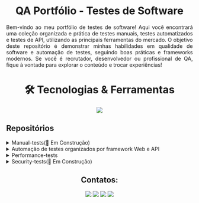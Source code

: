 <h1 align="center"> QA Portfólio - Testes de Software</h1>

<p align="justify"> Bem-vindo ao meu portfólio de testes de software! Aqui você encontrará uma coleção organizada e prática de testes manuais, testes automatizados e testes de API, utilizando as principais ferramentas do mercado. O objetivo deste repositório é demonstrar minhas habilidades em qualidade de software e automação de testes, seguindo boas práticas e frameworks modernos. Se você é recrutador, desenvolvedor ou profissional de QA, fique à vontade para explorar o conteúdo e trocar experiências!</>



<h1 align="center"> 🛠 Tecnologias & Ferramentas</h1>

<p align="center">
  <a href="https://go-skill-icons.vercel.app/">
    <img
      src="https://go-skill-icons.vercel.app/api/icons?i=cypress,playwright,selenium,postman,javascript,java,git,gherkin,githubactions,github,gitlab,sonarqube"
    />
  </a>
</p>

## Repositórios

<details>
<summary>Manual-tests(🚧 Em Construção)</summary>
<br>

*  Testes manuais (documentação, casos de teste, checklist, relatórios)
</details>

<details>
<summary>Automação de testes organizados por framework Web e API</summary>

  <br>

<details>
<summary>Cypress</summary>

<br>

  🚀 Testes de Automação com Cypress
📌 O que é Cypress?
O Cypress é um framework moderno de automação de testes end-to-end para aplicações web. Ele é conhecido por sua facilidade de configuração, execução rápida e integração nativa com JavaScript. Diferente de outras ferramentas, o Cypress roda diretamente no navegador, permitindo um melhor controle sobre a aplicação testada e facilitando a depuração.

<br>
  
| Vantagem | Descrição |
|----------|----------|
| ✅ Execução rápida | Testes automatizados confiáveis e rápidos |
| ✅ Suporte a JS/TS | Compatível com JavaScript e TypeScript |
| ✅ Depuração avançada | Time-travel, logs detalhados e ferramentas integradas |
| ✅ CI/CD | Fácil integração com pipelines de CI/CD |

<br>
🚀 Instalação do Cypress
O Cypress pode ser instalado de diferentes formas, dependendo do seu ambiente e necessidades. A seguir, apresento um passo a passo para instalar e configurar o Cypress corretamente.

🛠️ Pré-requisitos
Antes de instalar o Cypress, certifique-se de que possui os seguintes requisitos instalados:

✅ Node.js (Versão recomendada: LTS) → [Baixar aqui](https://nodejs.org/pt/download) <br>
✅ Gerenciador de Pacotes (npm ou yarn) (já vem com o Node.js) <br>
✅ Git (opcional, mas recomendado) → [Baixar aqui](https://git-scm.com/downloads) <br>

  <br>

# 🏗️ 1. Criando um novo projeto (caso não tenha um)


  ```
  mkdir meu-projeto-cypress
  cd meu-projeto-cypress
  npm init -y
  ```
# Isso criará um arquivo package.json básico para gerenciar as dependências.

# 📦 2. Instalando o Cypress
🔹 Opção 1: Instalação via npm (Recomendada) <br>
    No diretório do projeto, execute: <br>
  ```
  npm install cypress --save-dev
  ```
🔹 Após a instalação, o Cypress será adicionado às dependências do seu projeto. <br>

# 🚀 3. Abrindo o Cypress pela primeira vez <br>
🔹 Após a instalação, inicie o Cypress com: <br>
```
npx cypress open
```
Modo interativo (com interface gráfica)

```
npx cypress run
```
Modo headless (sem interface gráfica, útil para CI/CD)

# 📂 4. Estrutura de Arquivos do Cypress
Ao executar o Cypress pela primeira vez, ele criará automaticamente a seguinte estrutura dentro do seu projeto <br>

```
📁 cypress/
 ├── 📂 e2e/            # Pasta onde ficam os testes automatizados
 ├── 📂 fixtures/       # Arquivos JSON para simular dados de resposta
 ├── 📂 support/        # Arquivos auxiliares (comandos, hooks, etc.)
 ├── 📂 downloads/      # Para arquivos baixados nos testes
 ├── 📂 screenshots/    # Capturas de tela dos testes
 ├── 📂 videos/         # Gravações automáticas dos testes
📄 cypress.config.js      # Arquivo de configuração do Cypress
```
⚠️ **Atenção:** O Cypress já vem com uma configuração de pasta porém pode ser alterada de acordo com projeto ou da melhor forma que a organização facilite os testes.

# ⚙️ 5. Configurando o Cypress (Opcional)

🔹 O arquivo cypress.config.js permite personalizar diversas opções. Exemplo de configuração básica <br>
```
const { defineConfig } = require('cypress');

module.exports = defineConfig({
  e2e: {
    baseUrl: 'https://meusite.com', // URL base para os testes
    viewportWidth: 1280,
    viewportHeight: 720,
  },
});
```
⚠️ **Atenção:** No arquivo cypress.config.js nesse bloco que se confugura também a parte do relatorios e demais configurações que agregam no cypress. <br>

# 🧪 6. Criando um Primeiro Teste
Agora, crie um teste simples dentro da pasta cypress/e2e/

📄 Arquivo: cypress/e2e/meuTeste.cy.js
```
describe('Meu Primeiro Teste', () => {
  it('Visita a página inicial e verifica o título', () => {
    cy.visit('/');
    cy.contains('Example Domain'); // Verifica se a página contém esse texto
  });
});
```

🎯 Conclusão
Agora você tem o Cypress instalado e configurado no seu projeto! 🚀 Você pode explorar mais funcionalidades como:

Uso de comandos customizados (cypress/support/commands.js)
Configuração de variáveis de ambiente
Integração com CI/CD
Relatórios de testes
Para mais detalhes, consulte a [documentação oficial.](https://docs.cypress.io/app/get-started/why-cypress)

# 📁 Abaixo está projetos que fiz com cypress onde coloquei em prática os ensinamentos de teste nesse framework.<br>

* [Projeto 1° - Cypress](https://github.com/heyMichaelS/cypress_pratica)
* [Projeto 2° - Cypress](https://github.com/heyMichaelS/cypress-auth-project)
* [Projeto 3° - Cypress](https://github.com/heyMichaelS/cypress_api/tree/master)
* [Projeto 4° - Cypress](https://github.com/heyMichaelS/cypress_automacao_web)
* [Projeto 5° - Cypress](https://github.com/heyMichaelS/cypress_bdd)
 <hr>
</details>

<details>
<summary>Playwright</summary>
   <br>
🎭 Playwright - Automação de Testes Moderna
O Playwright é um framework de automação de testes de código aberto, desenvolvido pela Microsoft, que permite testar aplicativos da web em múltiplos navegadores (Chromium, Firefox e WebKit) de forma rápida e confiável. Ele suporta testes headless e com interface gráfica, além de oferecer APIs poderosas para interagir com elementos, simular dispositivos móveis, capturar screenshots e muito mais.

 <br>
  <br>

🔹 Principais recursos do Playwright:  <br>
✅ Suporte a múltiplos navegadores: Chromium, Firefox e WebKit <br>
✅ Execução paralela de testes para maior desempenho  <br>
✅ Automação confiável com controle avançado de rede e interceptação de requisições  <br>
✅ Testes de API integrados, permitindo validar backends   <br>
✅ Suporte a linguagens modernas como JavaScript, TypeScript, Python, Java e C#  <br>
✅ Simulação de dispositivos móveis e configurações avançadas  <br>

Com o Playwright, é possível criar testes robustos e escaláveis para validar a experiência do usuário em diferentes cenários, garantindo maior qualidade e confiabilidade no desenvolvimento de aplicações web. 🚀

🎭 Tutorial de Instalação e Configuração do Playwright
O Playwright é um framework moderno para automação de testes, desenvolvido pela Microsoft. Ele permite testar aplicativos da web em múltiplos navegadores (Chromium, Firefox e WebKit), garantindo confiabilidade, velocidade e flexibilidade.


🛠️ 1. Pré-requisitos
Antes de instalar o Playwright, certifique-se de que possui os seguintes requisitos:

✅ Node.js (Versão recomendada: LTS) → [Baixar aqui](https://nodejs.org/pt/download) <br>
✅ Gerenciador de pacotes (npm, yarn ou pnpm)) <br>
✅ Git (opcional, mas recomendado) → [Baixar aqui](https://git-scm.com/downloads)  <br>


📦 2. Criando um Novo Projeto
Se ainda não tiver um projeto Node.js, crie um diretório e inicialize o projeto:

```
mkdir meu-projeto-playwright
cd meu-projeto-playwright
```
🔹 Isso criará um arquivo package.json para gerenciar as dependências.

📥 3. Instalando o Playwright  <br>
🔹 Opção 1: Instalação via npm (Recomendada) <br>
```
npm init playwright@latest
```
📝 4. Criando um Teste Automatizado
Agora, crie um arquivo de teste dentro da pasta tests/:

📄 Arquivo: tests/example.test.js

```
import { test, expect } from '@playwright/test';

test('Verificar título da página', async ({ page }) => {
  await page.goto('https://playwright.dev/'); // Abre o site
  const title = await page.title(); // Obtém o título da página
  expect(title).toBe('Fast and reliable end-to-end testing for modern web apps | Playwright'); // Valida o título
});

```
▶️ 6. Executando os Testes
* Para rodar `todos os testes:`
  
```
npx playwright test
```

Para rodar um `teste específico:`
```
npx playwright test tests/example.test.js
```

Para rodar os testes `com interface gráfica (UI Mode):`
```
npx playwright test --ui
```

Para rodar os testes `em modo headless (sem interface gráfica):`
```
npx playwright test --headless
```
📊 7. Gerando Relatórios de Teste
O Playwright inclui suporte nativo para relatórios de teste. Após a execução, os resultados ficam armazenados na pasta playwright-report/.

Para abrir o relatório interativo, use:
```
npx playwright show-report
```
🎯 Conclusão
Agora você tem um ambiente configurado para automação de testes com Playwright! 🚀

✅ Instalação e configuração
✅ Criação de testes automatizados
✅ Execução e geração de relatórios
  
📌 Para mais detalhes, consulte a [documentação oficial.](https://playwright.dev/docs/intro)

# 📁 Abaixo está projetos que fiz com Playwright onde coloquei em prática os ensinamentos de teste nesse framework.<br>

* [Projeto 1° - Playwright](https://github.com/heyMichaelS/automacao_web_playwright)
* [Projeto 2° - Playwright](https://github.com/heyMichaelS/playwright_api)

<hr>

</details>

<details>
<summary>Codeceptjs</summary>

<br>
🚀 Instalação e Configuração do CodeceptJS para Testes de API
O CodeceptJS é um framework moderno para automação de testes end-to-end, suportando diversos drivers como Playwright, WebDriver, Puppeteer e TestCafe. Além disso, permite a execução de testes de API, tornando-se uma ferramenta versátil para diferentes cenários de testes.
<br>

🛠️ Pré-requisitos
Antes de instalar o CodeceptJS, verifique se possui os seguintes requisitos:

✅ Node.js (Versão recomendada: LTS) → [Baixar aqui](https://nodejs.org/pt/download) <br>
✅ Gerenciador de Pacotes (npm ou yarn) (já vem com o Node.js) <br>
✅ Git (opcional, mas recomendado) → [Baixar aqui](https://git-scm.com/downloads) <br>

<br>

# 🏗️ 1. Criando um Novo Projeto
Se ainda não tiver um projeto Node.js, crie um diretório e inicialize o projeto:

```
mkdir meu-projeto-codecept
cd meu-projeto-codecept
npm init -y
```
Isso criará um arquivo package.json básico para gerenciar as dependências.

# 📦 2. Instalando o CodeceptJS
🔹 Opção 1: Instalação via npm (Recomendada)

```
npm install codeceptjs --save-dev
```
# ⚙️ 3. Inicializando o CodeceptJS

```
npx codeceptjs init
```
🔹 Durante a configuração interativa, o CodeceptJS fará algumas perguntas sobre o ambiente de testes, como:

* Qual helper usar? (Selecione REST para testes de API) <br>
* Onde salvar os testes? (Padrão: ./tests) <br>
* Qual formato de saída do relatório? (Escolha um, como Mocha) <br>
🔹 Isso criará automaticamente o arquivo de configuração codecept.conf.js. <br>


# 🔧 4. Configurando o CodeceptJS para Testes de API

🔹 Edite o arquivo codecept.conf.js para incluir a configuração de API Testing com REST:

📄 Arquivo: codecept.conf.js

```
const { setHeadlessWhen } = require('@codeceptjs/configure');

setHeadlessWhen(process.env.HEADLESS);

exports.config = {
  tests: './tests/api/*_test.js',  // Define onde os testes serão salvos
  output: './output',              // Pasta de saída para logs e screenshots
  helpers: {
    REST: {                        // Ativa o helper REST para testes de API
      endpoint: 'https://jsonplaceholder.typicode.com',  // URL base da API
      onRequest: (request) => {
        request.headers.auth = 'Bearer token_aqui';  // Adiciona autenticação (se necessário)
      }
    }
  },
  include: {},
  bootstrap: null,
  mocha: {},
  name: 'meu-projeto-codecept'
};
```
⚠️ **Atenção:**  A configuração pode ter diferentes modificações dependendo do projeto acima é somente uma base de exemplo.

# 🧪 5. Criando um Teste de API
🔹 Agora, crie um teste simples dentro da pasta tests/api/:

📄 Arquivo: tests/api/users_test.js

```
Feature('Users API');

Scenario('Deve buscar a lista de usuários', async ({ I }) => {
  const response = await I.sendGetRequest('/users');

  // Verifica se a resposta tem status 200
  I.seeResponseCodeIs(200);

  // Valida se a resposta contém uma lista de usuários
  I.seeResponseContainsJson([{ id: 1 }]);
});

Scenario('Deve criar um novo usuário', async ({ I }) => {
  const response = await I.sendPostRequest('/users', {
    name: 'João Silva',
    username: 'joaosilva',
    email: 'joao@email.com'
  });

  // Verifica se o status de resposta é 201 (Criado)
  I.seeResponseCodeIs(201);

  // Valida se o nome do usuário criado está na resposta
  I.seeResponseContainsJson({ name: 'João Silva' });
});
```
# ▶️ 6. Executando os Testes
🔹Para rodar todos os testes

```
npx codeceptjs run --steps
```
🔹 Para rodar um teste específico
```
npx codeceptjs run --grep "@@sucesso"
```

🔹 Estrutura Exemplo do Teste Abaixo

```
Feature('login');

Scenario('Login com sucesso ', async ({ I }) => {

    I.amOnPage('https://automationpratice.com.br/')
    I.click('Login')
    I.waitForText('Login', 15)
    I.fillField('#user', 'teste@teste.com')
    I.fillField('#password', '12345678')
    I.click('#btnLogin')
    I.waitForText('Login realizado', 3)

}).tag('@sucesso')

```

🔹Para rodar os testes em modo interativo

```
npx codeceptjs shell
```
A opção --steps exibe o passo a passo da execução.

# 📊 7. Gerando Relatórios de Testes

Para gerar relatórios HTML após a execução, instale o pacote mocha-multi-reporters
```
npm install mocha-multi-reporters --save-dev
```
E adicione a seguinte configuração no codecept.conf.js:

```
mocha: {
  reporterOptions: {
    reportDir: "output"
  }
}
```

# 🎯 Conclusão
Agora você tem um ambiente configurado para testes de API com CodeceptJS! 🚀

✅ Instalação e configuração do framework
✅ Criação de testes automatizados de API
✅ Execução e geração de relatórios

📌 Para mais detalhes, consulte a [documentação oficial.](https://codecept.io/api/#api-testing)
Agora, após executar os testes, o relatório estará disponível na pasta output.

# 📁 Abaixo está projetos que fiz com CodeceptJs onde coloquei em prática os ensinamentos de teste nesse framework.<br>

* [Projeto 1º - CodeceptJS](https://github.com/heyMichaelS/CodeceptJs_Projeto_Web/tree/master)
* [Projeto 2º - CodeceptJS + Appium](https://github.com/heyMichaelS/Appium_codeceptjs)
* [Projeto 3º - CodeceptJS]()
<hr>
</details>

<details>
<summary>Selenium</summary>
    <br>  
* Selenium
</details>

<details>
<summary>Robot Framework</summary>
    <br>  
  
🤖 Introdução ao Robot Framework
O Robot Framework é um framework de automação de testes baseado em palavras-chave (Keyword-Driven Testing) que permite escrever testes de forma intuitiva e legível. Ele é amplamente utilizado para testar APIs, aplicações web, mobile e desktop, suportando bibliotecas como Selenium, Appium, Requests e muitas outras.

🚀 Principais Vantagens do Robot Framework <br>
✅ Fácil de aprender – Utiliza uma sintaxe legível em estilo tabela ou texto <br>
✅ Suporte a múltiplas bibliotecas – Selenium, Appium, API Requests, entre outras <br>
✅ Extensível – Pode ser integrado com Python e Java para personalizar testes <br>
✅ Execução multiplataforma – Roda em Windows, Linux e macOS <br>
✅ Relatórios detalhados – Gera logs e reports automaticamente <br>


🛠 Passo a Passo: Instalando e Configurando o Robot Framework <br>

📌 1. Pré-requisitos <br>
Antes de instalar o Robot Framework, verifique se tem:

✔ Python 3.7 ou superior instalado <br>
✔ pip atualizado <br>
✔ IDE compatível (ex: VS Code, PyCharm ou Robot Framework IDE) <br>

Para verificar o Python e o pip, rode:

```
python --version
pip --version
```
Se o Python não estiver instalado, baixe-o [em:](https://www.python.org/downloads/)

📌 2. Instalando o Robot Framework
<br>
Para instalar o Robot Framework, use o seguinte comando:

```
pip install robotframework-requests
```
No teste que eu fiz usei [RequestLibrary](https://github.com/MarketSquare/robotframework-requests#readme) <br>
Para verificar se a instalação foi bem-sucedida:

```
robot --version
```

Exemplo de Test

```
*** Settings ***
Library    RequestsLibrary

*** Variables ***
${URL_BASE}    https://restful-booker.herokuapp.com

*** Keywords ***


Step 1: Fazer uma request GET para a URL
    ${response}=    GET    ${URL_BASE}/booking
    Log    Response Status: ${response.status_code}
    Log    Response Body: ${response.text}
    [Return]    ${response}

Step 2: Validar status da resposta
    [Arguments]    ${response}
    Status Should Be    200    ${response}

Step 3: Validar corpo da resposta
    [Arguments]    ${response}
    ${response_json}=    Evaluate    json.loads($response.text)    json
    Should Not Be Empty    ${response_json}    A resposta não pode ser vazia!

*** Test Cases ***
Cenário 1: Fazer uma request GET e validar resposta
    ${response}=    Step 1: Fazer uma request GET para a URL
    Step 2: Validar status da resposta    ${response}
    Step 3: Validar corpo da resposta    ${response}

```
📌 5. Executando o Teste
```
 python -m robot nomedoteste.robot

  ou

robot nomedoteste.robot
```

Se quiser salvar os logs e reports em uma pasta específica:

```
robot -d results teste_login.robot
```
Após a execução, os logs e reports serão gerados na pasta results/ e poderão ser abertos no navegador.



É uma ótima opção para equipes que querem uma abordagem mais amigável e reutilizável para a automação de testes.

📌 Para mais detalhes, consulte a [documentação oficial.](https://robotframework.org/) <br>
Agora, após executar os testes, o relatório é gerado na raiz do projeto.

# 📁 Abaixo está projetos que fiz com Robot Framework onde coloquei em prática os ensinamentos de teste nesse framework.<br>

* [Projeto 1º - Robot Framework](https://github.com/heyMichaelS/robot-framework-api)

<hr>
</details>

<details>
<summary>Rest-assured</summary>
    <br>
  
📌 Introdução ao REST-Assured  <br>
O REST-Assured é uma biblioteca Java para testar APIs RESTful de forma simples e intuitiva. Ele facilita a escrita de testes automatizados para serviços web, eliminando a necessidade de lidar diretamente com bibliotecas HTTP complexas.

É amplamente utilizado para automação de testes de API em projetos Java, permitindo validar respostas HTTP, cabeçalhos, status e até mesmo autenticação de APIs.
  
🚀 Principais Vantagens do REST-Assured:  <br>
✅ Sintaxe fluida e fácil de ler  <br>
✅ Suporte nativo para testes de API REST  <br>
✅ Integração com frameworks de teste como JUnit e TestNG  <br>
✅ Suporte a autenticação, parâmetros e validação de JSON/XML  <br>

🛠️ Pré-requisitos <br>
Antes de instalar o REST-Assured, verifique se possui os seguintes requisitos configurados corretamente:  <br>

✔ JetBrains IntelliJ IDEA → [Baixe aqui](https://www.jetbrains.com/idea/download/?section=window) s<br>
✔ Java JDK instalado e configurado (verifique a versão compatível com o projeto) → [Baixe aqui](https://www.oracle.com/br/java/technologies/javase/jdk11-archive-downloads.html) <br>
✔ Apache Maven instalado e configurado (caso não tenha, baixe e instale) → [Baixe aqui](https://maven.apache.org/download.cgi) <br>


🛠 Tutorial Passo a Passo: Instalação e Configuração
📌 1. Adicionar REST-Assured ao Projeto
Se estiver usando Maven, adicione a seguinte dependência ao pom.xml:


 ```
  <dependencies>
    <dependency>
        <groupId>io.rest-assured</groupId>
        <artifactId>rest-assured</artifactId>
        <version>5.4.0</version>
        <scope>test</scope>
    </dependency>
</dependencies>

  ```
Se estiver usando Gradle, adicione ao build.gradle:
 ```
dependencies {
    testImplementation 'io.rest-assured:rest-assured:5.4.0'
}

  ```
📌 2. Criar um Teste Simples com REST-Assured
Agora, vamos criar um teste para validar um endpoint /ping que retorna um JSON com { "message": "pong" }.

📄 Arquivo: ApiTest.java

  ```
import io.restassured.RestAssured;
import io.restassured.response.Response;
import org.junit.jupiter.api.Test;

import static io.restassured.RestAssured.*;
import static org.hamcrest.Matchers.*;

public class ApiTest {

    @Test
    public void testPingEndpoint() {
        given()
            .when()
                .get("https://api.exemplo.com/ping")
            .then()
                .statusCode(200)
                .body("message", equalTo("pong"));
    }
}


  ```

   📌 3. Executando os Testes   <br>
🔹Se estiver usando Maven, execute: <br>
   
  ```
mvn test
  ```
🔹Se estiver usando Gradle, execute:
    
  ```
gradle test
  ```
🔹Se o teste for bem-sucedido, você verá uma saída semelhante a:
 ```
Tests run: 1, Failures: 0, Errors: 0, Skipped: 0
  ```
    
    ` `
  
    ` `
📌 4. Testando um Endpoint com Autenticação
Se o endpoint exigir autenticação, podemos passar um token Bearer ou autenticação básica:

 ```
@Test
public void testComAutenticacao() {
    given()
        .auth()
        .preemptive()
        .basic("usuario", "senha")
    .when()
        .get("https://api.exemplo.com/secure-data")
    .then()
        .statusCode(200);
}

  ```
Para tokens JWT (Bearer Token):

 ```
@Test
public void testComBearerToken() {
    given()
        .header("Authorization", "Bearer seu_token_aqui")
    .when()
        .get("https://api.exemplo.com/protected")
    .then()
        .statusCode(200);
}

```
✅ Testando um Endpoint POST
Esse teste verifica se um novo usuário pode ser criado enviando um JSON no corpo da requisição.

  ```
import io.restassured.RestAssured;
import org.junit.jupiter.api.Test;
import static io.restassured.RestAssured.*;
import static org.hamcrest.Matchers.*;

public class ApiTest {

    @Test
    public void testCriarUsuario() {
        given()
            .header("Content-Type", "application/json")
            .body("{ \"nome\": \"João\", \"email\": \"joao@email.com\" }")
        .when()
            .post("https://api.exemplo.com/usuarios")
        .then()
            .statusCode(201)
            .body("message", equalTo("Usuário criado com sucesso"));
    }
}

```

✅ Explicação: <br>

* O given() define o corpo da requisição com JSON. <br>
* O post() envia os dados para a API. <br>
* O then() valida que o status da resposta é 201 (Created) e o corpo contém a mensagem esperada. <br>


  🛠 Testando um Endpoint PUT (Atualizar um Usuário)
Esse teste verifica se conseguimos atualizar os dados de um usuário existente.

```
  @Test
public void testAtualizarUsuario() {
    given()
        .header("Content-Type", "application/json")
        .body("{ \"nome\": \"João Silva\", \"email\": \"joaosilva@email.com\" }")
    .when()
        .put("https://api.exemplo.com/usuarios/1")
    .then()
        .statusCode(200)
        .body("message", equalTo("Usuário atualizado com sucesso"));
}

  ```
✅ Explicação:

* Usamos PUT para atualizar o usuário com ID 1.
* O JSON contém os novos dados do usuário.
* Verificamos que o status HTTP retornado é 200 (OK).


❌ Testando um Endpoint DELETE (Excluir um Usuário)
Aqui testamos se conseguimos excluir um usuário pelo ID.
  ```
@Test
public void testDeletarUsuario() {
    when()
        .delete("https://api.exemplo.com/usuarios/1")
    .then()
        .statusCode(204);
}

```
✅ Explicação:

* DELETE remove o usuário com ID 1.
* O status esperado é 204 (No Content), indicando que o usuário foi removido sem erro.


🔐 Testando um Endpoint Protegido com Token JWT (Autenticação Bearer)
Se a API exigir um token JWT para acessar os recursos, podemos passar o token no cabeçalho:
  ```
@Test
public void testComAutenticacaoJWT() {
    given()
        .header("Authorization", "Bearer seu_token_aqui")
    .when()
        .get("https://api.exemplo.com/dados-seguros")
    .then()
        .statusCode(200)
        .body("status", equalTo("Acesso permitido"));
}

```

✅ Explicação:

O cabeçalho "Authorization" recebe um token Bearer para autenticação.
A API deve retornar um status 200 (OK) se o token for válido.

🔄 Executando os Testes
Para rodar os testes, use:
  ```
mvn test  # Para Maven
gradle test  # Para Gradle
```
🎯 Conclusão
O REST-Assured facilita bastante os testes de APIs em Java, permitindo verificar status, corpo de resposta e autenticação de forma simples. Ele é ideal para integrar em pipelines CI/CD para garantir que os serviços REST estejam sempre funcionando corretamente.

Se precisar de mais exemplos, como testes com POST, PUT e DELETE, posso te ajudar a expandir! 🚀

📌 Para mais detalhes, consulte a [documentação oficial.](https://rest-assured.io/)
Agora, após executar os testes, o relatório estará disponível na pasta output.

# 📁 Abaixo está projetos que fiz com Rest-assured onde coloquei em prática os ensinamentos de teste nesse framework.<br>

* [Projeto 1º - Rest-assured](https://github.com/heyMichaelS/rest-assured-api)

<hr>
</details>

  
<details>
<summary>Supertest</summary>
 
  <br>
  
🚀 SuperTest - Testes de API Simples e Eficientes
O SuperTest é uma biblioteca para testes de API em Node.js, projetada para facilitar a verificação de endpoints REST e GraphQL. Ele se integra facilmente com frameworks como Express, Koa e outros, permitindo testar requisições HTTP de maneira simples e intuitiva.
  
  <br>
  
🔹 Principais recursos do SuperTest:  <br>

✅ Facilidade de uso – Sintaxe intuitiva baseada em superagent  <br>
✅ Suporte a testes assíncronos com Promises e async/await  <br>
✅ Integração com Jest, Mocha, Chai e outros frameworks de teste  <br>
✅ Validação de status, cabeçalhos e respostas JSON  <br>
✅ Execução rápida de testes sem precisar iniciar um servidor manualmente <br>

Com o SuperTest, é possível criar testes automatizados eficientes para garantir a qualidade e a confiabilidade de APIs. 🚀

🛠️ Tutorial de Instalação e Configuração do SuperTest
1. Pré-requisitos
Antes de instalar o SuperTest, certifique-se de que possui os seguintes requisitos:



📥 2. Criando um Novo Projeto
Se ainda não tiver um projeto Node.js, crie um diretório e inicialize o projeto:

```
mkdir meu-projeto-supertest
cd meu-projeto-supertest
```

📦 3. Instalando o SuperTest
🔹 Opção 1: Instalação via npm (Recomendada)
```
npm install jest supertest
```
⚙️ 4. Criando um Servidor para Teste
Para exemplificar, vamos criar uma API simples usando Express:
📄 Arquivo: server.js

```
const express = require('express');
const app = express();

app.use(express.json());

app.get('/ping', (req, res) => {
  res.status(200).json({ message: 'pong' });
});

app.post('/echo', (req, res) => {
  res.status(201).json({ data: req.body });
});

module.exports = app;

```

📝 5. Criando Testes com SuperTest
Agora, crie um arquivo para testar a API:

📄 Arquivo: tests/api.test.js

```
const request = require('supertest');
const app = require('../server');

describe('Testes da API', () => {
  test('Deve retornar pong ao acessar /ping', async () => {
    const response = await request(app).get('/ping');
    expect(response.status).toBe(200);
    expect(response.body).toEqual({ message: 'pong' });
  });

  test('Deve retornar os dados enviados via POST em /echo', async () => {
    const payload = { nome: 'QA Tester' };
    const response = await request(app).post('/echo').send(payload);
    
    expect(response.status).toBe(201);
    expect(response.body).toEqual({ data: payload });
  });
});

```

▶️ 6. Executando os Testes
Se estiver usando Jest, adicione o seguinte script no package.json:

📄 Arquivo: package.json
```
"scripts": {
  "test": "jest"
}
```
Agora, execute os testes com:

```
npm test
```

📊 7. Relatórios de Testes
Para gerar um relatório detalhado, use a flag --coverage:

```
npm test -- --coverage
```

📌 Para mais detalhes, consulte a [documentação oficial.](https://www.npmjs.com/package/supertest) <br>

✅ Node.js (Versão recomendada: LTS) → [Baixar aqui](https://nodejs.org/pt/download) <br>
✅ Gerenciador de pacotes (npm, yarn ou pnpm) <br>
✅ Git (opcional, mas recomendado) → [Baixar aqui](https://git-scm.com/downloads)

# 📁 Abaixo está projetos que fiz com Supertest onde coloquei em prática os ensinamentos de teste nesse framework.<br>

* [Projeto 1º - Superset](https://github.com/heyMichaelS/supertest_api)
<hr>
</details>
<br>
</details>

<details>
<summary>Performance-tests</summary>
<br>

<details>
  <summary>Postman</summary>

  <br>
  
Postman para Testes de Performance 🚀
O Postman é uma ferramenta poderosa para testar APIs RESTful, mas além dos testes funcionais, ele também pode ser usado para testes de performance. Com o Runner do Postman e scripts no Pre-request Script e Tests, conseguimos simular diferentes cenários de carga.

Tipos de Testes de Performance no Postman <br>
🔹 Fixed Load – Simula um número fixo de requisições ao longo do tempo. <br>
🔹 Ramp-Up – Aumenta gradualmente a carga para analisar o comportamento do sistema sob pressão progressiva. <br>
🔹 Spike Test – Simula um pico repentino de requisições para avaliar a resiliência da API. <br>
🔹 Peak Test – Mede o desempenho sob carga máxima sustentada, verificando como o sistema lida com tráfego intenso. <br>

1️⃣ Instalar o Postman
  Baixe e instale o Postman pelo site oficial: [aqui](https://www.postman.com/downloads/)
  <br>
  
<p align="center">Com as collections configuradas só clicar nos tres ... e como na imagem abaixo clicar em Run Collection 
<p align="center"><img src="https://github.com/heyMichaelS/postman/blob/master/imagens/Run%20collection.png" alt="Sua Foto" width="350" height="500"/>

<p align="center">Após isso ira abrir as requisições que deseja testar marque somente a que vai fazer o teste de carga 
<p align="center">🔹Load Profile 🔹 Virtual Users 🔹Test Duration 
<p align="center"><img src="https://github.com/heyMichaelS/postman/blob/master/imagens/caminho%20performace.png " alt="Sua Foto" width="750" height="500"/>

# Abaixo está alguns exemplos que usei em uma API no wiremock

<p align="center"><img src="https://github.com/heyMichaelS/postman/blob/master/imagens/Teste%20Fixed.png" alt="Sua Foto" width="750" height="500"/>
<p align="center"> FIXED

<hr>
<p align="center"><img src="https://github.com/heyMichaelS/postman/blob/master/imagens/Rump%20up%20no%20postman.png"  alt="Sua Foto" width="750" height="500"/>
<p align="center"> RAMP UP
<hr>
  
<p align="center"><img src= "https://github.com/heyMichaelS/postman/blob/master/imagens/Teste%20Peak.png"  alt="Sua Foto" width="750" height="500"/>
<p align="center"> PEAK
  <hr>
<p align="center"><img src= "https://github.com/heyMichaelS/postman/blob/master/imagens/Teste%20Spike.png"  alt="Sua Foto" width="750" height="500"/>
  <p align="center"> SPIKE
  <hr>
<p align="center"><img src= "https://github.com/heyMichaelS/postman/blob/master/imagens/Teste%20Ramp%20up%20(erro%20500).png"  alt="Sua Foto" width="750" height="500"/>
 <p align="center"> RAMP UP (GET COM ERRO 500)
  </details>


<details>
  <summary>JMeter</summary>

<hr>
  </details>

<details>
<summary>k6</summary>
<br>
  
📌 k6 - Testes de Carga e Performance
O k6 é uma ferramenta de código aberto para testes de carga e desempenho. Ele permite simular usuários simultâneos acessando uma aplicação para verificar seu comportamento sob diferentes níveis de carga.

Desenvolvido em JavaScript, o k6 é leve, eficiente e projetado para testes em CI/CD e ambientes escaláveis.

🔹 Site oficial: [https://k6.io/](https://k6.io/) <br>
🔹 Repositório GitHub: [https://github.com/grafana/k6](https://github.com/grafana/k6) <br>


🛠️ Pré-requisitos  <br>
Antes de instalar o k6, verifique se seu ambiente atende aos seguintes requisitos:  <br>

✔ Node.js (se for usar scripts avançados com módulos)  <br>
✔ Sistema Operacional: Windows, macOS ou Linux  <br>
✔ Git (opcional, para gerenciar repositórios com testes) <br>

📌 Instalação  <br>
🔹 Windows  <br>
1️⃣ Baixe o binário oficial no [site do k6](https://k6.io/open-source/) <br>
2️⃣ Extraia o arquivo e adicione ao Path do Windows <br>
3️⃣ Teste a instalação com o comando: <br>


```
k6 version
```

🚀 Criando um Teste de Carga Simples
Crie um arquivo teste.js e adicione o seguinte código:

```
import http from 'k6/http';
import { sleep, check } from 'k6';

export let options = {
    vus: 10, // Número de usuários virtuais simultâneos
    duration: '10s', // Tempo total do teste
};

export default function () {
    let res = http.get('https://test-api.k6.io');
    
    // Validações básicas
    check(res, {
        'status é 200': (r) => r.status === 200,
        'tempo de resposta menor que 500ms': (r) => r.timings.duration < 500,
    });

    sleep(1); // Simula um tempo de espera entre as requisições
}
```
📌 Rodando o Teste
```
k6 run teste.js
```
A saída exibirá estatísticas detalhadas sobre a performance da API testada.


📊 Testes com Diferentes Cenários de Carga <br>
🔹 Teste de Pico de Usuários <br>
```
export let options = {
    stages: [
        { duration: '10s', target: 20 }, // Aumenta para 20 usuários em 10s
        { duration: '30s', target: 50 }, // Mantém 50 usuários por 30s
        { duration: '10s', target: 0 },  // Reduz para 0 usuários em 10s
    ],
};
```
🔹 Teste de Estresse
```
export let options = {
    vus: 100,
    duration: '1m',
};
```
🔹 Teste de Spike (pico repentino)

```
export let options = {
    stages: [
        { duration: '5s', target: 100 },
        { duration: '10s', target: 500 },
        { duration: '5s', target: 100 },
    ],
};

```
📌 Integração com CI/CD
O k6 pode ser facilmente integrado a GitHub Actions, Jenkins, GitLab CI e outras ferramentas.

Exemplo de execução automática no GitHub Actions:

```
name: Teste de Performance

on: [push]

jobs:
  k6-test:
    runs-on: ubuntu-latest
    steps:
      - name: Checkout do repositório
        uses: actions/checkout@v2

      - name: Instalar k6
        run: sudo apt install k6

      - name: Executar testes de carga
        run: k6 run teste.js

```

📊 Tipos de Testes de Carga e seus Cenários <br>
1️⃣ Teste de Carga Padrão (Simula tráfego normal)  <br>
📌 Objetivo: Avaliar o desempenho da aplicação sob carga normal esperada.  <br>
📌 Como funciona: Mantém um número fixo de usuários enviando requisições por um período.  <br>

```
export let options = {
    vus: 50, // Número fixo de usuários virtuais
    duration: '1m', // Executa o teste por 1 minuto
};
```
✅ Útil para verificar uso regular da aplicação.  <br>

2️⃣ Teste de Stress (Descobrir o limite da aplicação)  <br>
📌 Objetivo: Testar a aplicação sob carga extrema para identificar seu limite.  <br>
📌 Como funciona: Aumenta progressivamente o número de usuários até o sistema começar a falhar.  <br>
```
export let options = {
    stages: [
        { duration: '30s', target: 100 },  // Aumenta para 100 usuários em 30s
        { duration: '1m', target: 500 },   // Mantém 500 usuários por 1 minuto
        { duration: '30s', target: 0 },    // Reduz gradualmente para 0
    ],
};

```
✅ Indica ponto de falha e possíveis gargalos da aplicação.  <br>


3️⃣ Teste de Pico (Spike Test)  <br>
📌 Objetivo: Avaliar como a aplicação lida com um aumento repentino e curto de tráfego.  <br>
📌 Como funciona: Simula um pico rápido de usuários que logo desaparece.  <br>

```
export let options = {
    stages: [
        { duration: '5s', target: 200 },  // Sobe rapidamente para 200 usuários
        { duration: '10s', target: 200 }, // Mantém por 10s
        { duration: '5s', target: 0 },    // Cai rapidamente para 0
    ],
};

```
✅ Testa a resiliência e recuperação do sistema após uma alta repentina de tráfego.  <br>


4️⃣ Teste de Soak (Teste de Resistência)  <br>
📌 Objetivo: Avaliar a estabilidade da aplicação sob uma carga contínua por um longo período.  <br>
📌 Como funciona: Mantém um número fixo de usuários por um longo tempo para identificar vazamentos de memória ou degradação de performance.  <br>
```
export let options = {
    vus: 50, // Número de usuários constantes
    duration: '30m', // Executa por 30 minutos
};

```
✅ Indicado para verificar vazamento de memória e degradação ao longo do tempo.  <br>



5️⃣ Teste de Escalabilidade (Ramp Up / Ramp Down)  <br>
📌 Objetivo: Avaliar como a aplicação responde a aumentos e reduções graduais de tráfego.  <br>
📌 Como funciona: Aumenta e reduz progressivamente os usuários.  <br>

```
export let options = {
    stages: [
        { duration: '1m', target: 50 },   // Começa com 50 usuários
        { duration: '2m', target: 200 },  // Aumenta para 200 usuários
        { duration: '2m', target: 500 },  // Sobe para 500 usuários
        { duration: '2m', target: 200 },  // Reduz para 200 usuários
        { duration: '1m', target: 50 },   // Volta para 50 usuários
    ],
};

```
✅ Bom para verificar como a aplicação escala dinamicamente.  <br>

6️⃣ Teste de Picos Periódicos (Burst Test)  <br>
📌 Objetivo: Testar como o sistema reage a picos intermitentes de carga.  <br>
📌 Como funciona: Simula picos repetidos de tráfego com momentos de descanso entre eles.  <br>

```
export let options = {
    stages: [
        { duration: '10s', target: 100 },  // Pico para 100 usuários
        { duration: '20s', target: 10 },   // Volta para 10 usuários
        { duration: '10s', target: 150 },  // Pico para 150 usuários
        { duration: '20s', target: 10 },   // Volta para 10 usuários
        { duration: '10s', target: 200 },  // Pico para 200 usuários
    ],
};
```
✅ Indicado para sistemas que enfrentam tráfego intermitente, como e-commerce em promoções.

## Teste específicos exemplos

📌 Cenários de Teste de Carga Específicos
1️⃣ Teste de Checkout (E-commerce)
📌 Objetivo: Avaliar o desempenho do fluxo de checkout em uma loja virtual sob alta demanda.
📌 Cenário: Simula usuários navegando pelo site, adicionando produtos ao carrinho e finalizando a compra.

<br>

```
import http from 'k6/http';
import { sleep } from 'k6';

export let options = {
    stages: [
        { duration: '30s', target: 50 },   // 50 usuários navegando no site
        { duration: '1m', target: 200 },   // Aumenta para 200 usuários comprando
        { duration: '30s', target: 50 },   // Reduz novamente para 50
    ],
};

export default function () {
    http.get('https://loja-teste.com/produtos');
    sleep(1);
    http.post('https://loja-teste.com/carrinho', { id: 123, quantidade: 1 });
    sleep(1);
    http.post('https://loja-teste.com/checkout', { pagamento: 'cartão' });
}
```
✅ Útil para testar blackfriday, promoções ou eventos com alta demanda.


2️⃣ Teste de Login Massivo (Aplicação Web)
📌 Objetivo: Simular milhares de usuários tentando fazer login ao mesmo tempo.
📌 Cenário: Simula múltiplos usuários acessando a plataforma e autenticando.
```
import http from 'k6/http';
import { sleep } from 'k6';

export let options = {
    stages: [
        { duration: '1m', target: 1000 },  // 1000 logins simultâneos
        { duration: '2m', target: 3000 },  // Aumenta para 3000 usuários
        { duration: '1m', target: 0 },     // Finaliza os testes
    ],
};

export default function () {
    let res = http.post('https://app-teste.com/login', JSON.stringify({
        email: `user${__VU}@teste.com`, 
        password: '123456'
    }), { headers: { 'Content-Type': 'application/json' } });

    sleep(1);
}
```
✅ Ótimo para testar autenticação e performance do banco de dados em grande escala.


3️⃣ Teste de API com Alta Concorrência
📌 Objetivo: Testar se uma API aguenta um alto volume de requisições simultâneas.
📌 Cenário: Simula múltiplas requisições GET e POST para uma API RESTful.

```
import http from 'k6/http';
import { sleep } from 'k6';

export let options = {
    vus: 500,    // 500 usuários simultâneos
    duration: '2m', // Executa o teste por 2 minutos
};

export default function () {
    http.get('https://api.meusistema.com/dados');
    sleep(0.5);
    http.post('https://api.meusistema.com/enviar', JSON.stringify({ nome: 'QA Test' }), {
        headers: { 'Content-Type': 'application/json' }
    });
}
```
✅ Bom para testar tempo de resposta da API e possíveis gargalos.

4️⃣ Teste de Microservices (Comunicação entre serviços)
📌 Objetivo: Avaliar a comunicação entre microsserviços sob carga.
📌 Cenário: Simula chamadas entre múltiplas APIs.
```
import http from 'k6/http';
import { check, sleep } from 'k6';

export let options = {
    vus: 300,
    duration: '3m',
};

export default function () {
    let auth = http.post('https://auth.meusistema.com/login', JSON.stringify({
        usuario: 'admin', senha: 'teste123'
    }), { headers: { 'Content-Type': 'application/json' } });

    check(auth, { "Login bem-sucedido": (res) => res.status === 200 });

    let response = http.get('https://dados.meusistema.com/info', {
        headers: { 'Authorization': `Bearer ${auth.json().token}` }
    });

    check(response, { "API de dados respondeu": (res) => res.status === 200 });

    sleep(1);
}


```
✅ Ajuda a identificar problemas de autenticação e integração entre serviços.

5️⃣ Teste de Tempo de Sessão (Simulação de Usuários Reais)
📌 Objetivo: Simular usuários navegando por longos períodos na aplicação.
📌 Cenário: Usuários entram no sistema e realizam interações por um tempo específico.
```
import http from 'k6/http';
import { sleep } from 'k6';

export let options = {
    vus: 100,
    duration: '1h',
};

export default function () {
    http.get('https://sistema.com/dashboard');
    sleep(3);
    http.get('https://sistema.com/perfil');
    sleep(3);
    http.get('https://sistema.com/configuracoes');
    sleep(3);
}
```
✅ Testa estabilidade e vazamento de memória em longas sessões de uso.

6️⃣ Teste de Banco de Dados (Alta Taxa de Queries)
📌 Objetivo: Simular altos volumes de queries sendo executadas ao mesmo tempo.
📌 Cenário: Usuários acessando e enviando consultas ao banco de dados.
```
import http from 'k6/http';
import { sleep } from 'k6';

export let options = {
    vus: 200,
    duration: '5m',
};

export default function () {
    http.get('https://api.sistema.com/relatorios');
    sleep(0.5);
    http.get('https://api.sistema.com/usuarios');
    sleep(0.5);
    http.post('https://api.sistema.com/inserir', JSON.stringify({
        nome: 'Teste', email: 'teste@qa.com'
    }), { headers: { 'Content-Type': 'application/json' } });
}
```
✅ Ajuda a medir o impacto de consultas concorrentes no banco de dados.

🚀 Como Executar os Testes?
Após salvar o código em um arquivo teste.js, execute com:

```
k6 run teste.js
```

🔚 Conclusão
O k6 é uma ferramenta poderosa para garantir que sistemas suportem grandes volumes de usuários sem degradação. Ele pode ser integrado com CI/CD, possui suporte a múltiplos cenários de teste e é extremamente eficiente.

Se quiser explorar mais, consulte a [documentação oficial:](https://grafana.com/docs/k6/latest/)

# 📁 Abaixo está projetos que fiz com K6 onde coloquei em prática os ensinamentos de teste carga.<br>

* [Projeto 1º - K6](https://github.com/heyMichaelS/K6)


```

```



```

```



```

```



```

```



<hr>
</details>
<details>
<summary>Wiremock</summary>
  <br>
📌 WireMock - Introdução
O WireMock é uma ferramenta de mocking de APIs que permite simular servidores HTTP para testes. Com ele, você pode criar respostas pré-definidas para chamadas HTTP sem depender de um servidor real. Isso é útil para testar sistemas que interagem com APIs de terceiros ou quando a API ainda não está desenvolvida.
 
  <br>
  
🚀 Principais Vantagens do WireMock 
  
  <br>

✅ Simula APIs HTTP – Permite criar respostas personalizadas para diferentes requisições <br>
✅ Testes isolados – Evita dependência de serviços externos, garantindo estabilidade nos testes <br>
✅ Suporte a JSON e XML – Facilita a criação de mocks com diferentes formatos de dados <br>
✅ Grava e reproduz chamadas HTTP – Permite capturar requisições reais para testes posteriores  <br>
✅ Integração com frameworks de teste – Pode ser usado com JUnit, REST-Assured e outras ferramentas <br>

🛠 Passo a Passo: Instalando e Configurando o WireMock
  
  <br>
  
  <br>
  
📌 1. Pré-requisitos <br>
<br> ✔ Java JDK 8 ou superior instalado  
<br> ✔ Maven ou Gradle para gerenciamento de dependências 

Para verificar a versão do Java:

```
java -version
```
Caso não tenha, baixe o JDK em:([https://jdk.java.net/](https://www.oracle.com/br/java/technologies/javase/jdk11-archive-downloads.html))

📌 2. Instalando o WireMock <br>

🔹 Opção 1: Usando o Standalone JAR <br>

Baixe o WireMock standalone JAR: <br>

```
wget https://repo1.maven.org/maven2/com/github/tomakehurst/wiremock-standalone/3.3.1/wiremock-standalone-3.3.1.jar
```
Depois, inicie o WireMock localmente:

```
java -jar wiremock-standalone-3.3.1.jar
```
Isso iniciará o servidor WireMock na porta 8080 por padrão.

🔹 Opção 2: Usando Maven
Adicione esta dependência ao seu pom.xml:

```
<dependency>
    <groupId>com.github.tomakehurst</groupId>
    <artifactId>wiremock-jre8</artifactId>
    <version>3.3.1</version>
</dependency>
```
🔹 Opção 3: Usando Gradle
Adicione no build.gradle:

```
dependencies {
    testImplementation 'com.github.tomakehurst:wiremock-jre8:3.3.1'
}
```

📌 3. Criando um Mock de API
Agora, vamos configurar um endpoint falso que retorna um JSON.

🔹 Criando um Stub de Requisição GET

```
curl -X POST http://localhost:8080/__admin/mappings \
     -H "Content-Type: application/json" \
     -d '{
          "request": {
              "method": "GET",
              "url": "/api/usuarios"
          },
          "response": {
              "status": 200,
              "body": "[{\"id\":1, \"nome\":\"João\"}, {\"id\":2, \"nome\":\"Maria\"}]",
              "headers": {
                  "Content-Type": "application/json"
              }
          }
      }'
```
📌 Explicação:

* Sempre que alguém acessar http://localhost:8080/api/usuarios, o WireMock responderá com um JSON simulando usuários.
* O status da resposta será 200 (OK).

📌 4. Testando o Mock com REST-Assured
Podemos testar essa API mockada com REST-Assured:
```
import static io.restassured.RestAssured.*;
import static org.hamcrest.Matchers.*;
import org.junit.jupiter.api.Test;

public class WireMockTest {
    @Test
    public void testMockUsuarios() {
        given()
        .when()
            .get("http://localhost:8080/api/usuarios")
        .then()
            .statusCode(200)
            .body("[0].nome", equalTo("João"));
    }
}
```
✅ Esse teste valida que a API mockada está retornando o JSON corretamente.

📌 5. Rodando os Testes
Se estiver usando Maven:
```
mvn test
```
Se estiver usando Gradle:
```
gradle test
```

🎯 Conclusão
O WireMock é uma ferramenta poderosa para criar mocks de APIs de forma rápida e eficiente. Ele permite testar aplicações desacopladas de serviços externos e garante estabilidade nos testes.



<br> ✔ Simula APIs HTTP sem depender de servidores reais 
<br> ✔ Funciona com JUnit, REST-Assured, Selenium e Cypress 
<br> ✔ Útil para testes de contrato e integração 

Se precisar de mais exemplos ou integração com CI/CD

# 📁 Abaixo está projetos que fiz com Wiremock onde coloquei em prática os ensinamentos .<br>

* [Projeto 1º - Wiremock](https://github.com/heyMichaelS/wiremock)



<hr>
</details>
</details>

<details>
<summary>Security-tests(🚧 Em Construção)</summary>
<br>
*  (Rpositorio em construção)
</details>



<div align="center">

## Contatos:

<div>
<a href = "https://github.com/heyMichaelS"><img loading="lazy" src= "https://img.shields.io/badge/GitHub-black?style=for-the-badge&logo=github&logoColor=white"  target="_blank"></a>
<a href = "https://linkedin.com/in/heymichaels" target="_blank"><img loading="lazy" src="https://img.shields.io/badge/-LinkedIn-%230077B5?style=for-the-badge&logo=linkedin&logoColor=white" target="_blank"></a>  
<a href = "https://michaelfelipe180@gmail.com"><img loading="lazy" src="https://img.shields.io/badge/Gmail-D14836?style=for-the-badge&logo=gmail&logoColor=white" target="_blank"></a>
<a href = "https://www.instagram.com/michaeeltyr/" target="_blank"><img loading="lazy" src="https://img.shields.io/badge/-Instagram-%23E4405F?style=for-the-badge&logo=instagram&logoColor=white" target="_blank"></a>

 
</div>
